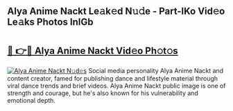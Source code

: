 ## Alya Anime Nackt Le𝚊k𝚎d N𝚞𝚍e - Part-IKo Vid𝚎o Le𝚊ks Photos lnIGb

# <h2><a href="http://fb33cw.evod.top/?m=Alya+Anime+Nackt">🔗 👉🔴 Alya Anime Nackt Vid𝚎o Ph𝚘t𝚘s</a></h2>

[![Alya Anime Nackt N𝚞d𝚎s](https://i.imgur.com/8V9OHl7.gif)](http://fb33cw.evod.top/?m=Alya+Anime+Nackt)
Social media personality Alya Anime Nackt and content creator, famed for publishing dance and lifestyle material through viral dance trends and brief videos. Alya Anime Nackt public image is one of strength and courage, but he's also known for his vulnerability and emotional depth. 
